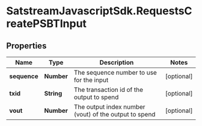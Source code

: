 # SatstreamJavascriptSdk.RequestsCreatePSBTInput

## Properties
Name | Type | Description | Notes
------------ | ------------- | ------------- | -------------
**sequence** | **Number** | The sequence number to use for the input | [optional] 
**txid** | **String** | The transaction id of the output to spend | [optional] 
**vout** | **Number** | The output index number (vout) of the output to spend | [optional] 

